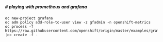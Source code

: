 ##### # playing with prometheus and grafana
```
oc new-project grafana
oc adm policy add-role-to-user view -z gfadmin -n openshift-metrics
oc process -f https://raw.githubusercontent.com/openshift/origin/master/examples/grafana/grafana.yaml |oc create -f -
```
